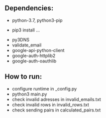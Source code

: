 
Dependencies:
-
- python-3.7, python3-pip
+ pip3 install ...
- py3DNS
- validate_email
- google-api-python-client
- google-auth-httplib2
- google-auth-oauthlib

How to run:
-
- configure runtime in _config.py
- python3 main.py
- check invalid adresses in invalid_emails.txt
- check invalid rows in invalid_rows.txt
- check sending pairs in calculated_pairs.txt
